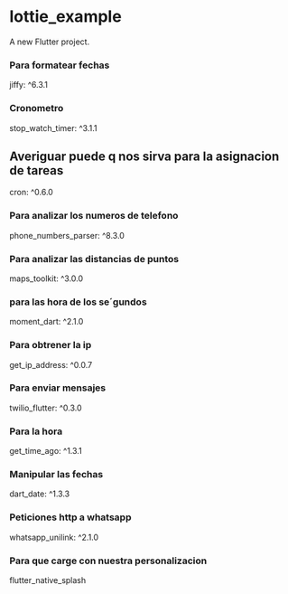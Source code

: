 # lottie_example

A new Flutter project.
### Para formatear fechas
jiffy: ^6.3.1
### Cronometro
stop_watch_timer: ^3.1.1
## Averiguar puede q nos sirva para la asignacion de tareas
cron: ^0.6.0
### Para analizar los numeros de telefono
phone_numbers_parser: ^8.3.0
### Para analizar las distancias de puntos
maps_toolkit: ^3.0.0
### para las hora de los se´gundos
moment_dart: ^2.1.0
### Para obtrener la ip
get_ip_address: ^0.0.7
### Para enviar mensajes
twilio_flutter: ^0.3.0
### Para la hora
get_time_ago: ^1.3.1
### Manipular las fechas
dart_date: ^1.3.3
### Peticiones http a whatsapp
whatsapp_unilink: ^2.1.0
### Para que carge con nuestra personalizacion
flutter_native_splash
